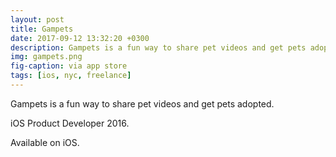```yaml
---
layout: post
title: Gampets
date: 2017-09-12 13:32:20 +0300
description: Gampets is a fun way to share pet videos and get pets adopted.
img: gampets.png
fig-caption: via app store
tags: [ios, nyc, freelance]
---
```


Gampets is a fun way to share pet videos and get pets adopted.

iOS Product Developer 2016.

Available on iOS.